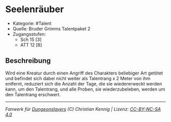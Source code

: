 <!---
Dies ist ein Fanwerk für DUNGEONSLAYERS (C) von Christian Kennig

Quellen:      [Bruder Grimms Talentpaket 2](https://www.f-space.de/ds4/downloads.html)
              [Talentbeschreibungen](https://www.f-space.de/ds4/tools-talentcards.html)
License:      [CC-BY-NC-SA 4.0](https://creativecommons.org/licenses/by-nc-sa/4.0/deed.de)
Richtlinien:  [Fanwerkrichtlinien](https://www.dungeonslayers.net/fanwerk-richtlinien/)
Autor:        Zauberlehrling
-->

  
# Seelenräuber  
- Kategorie: #Talent  
- Quelle: Bruder Grimms Talentpaket 2  
- Zugangsstufen:  
  - Sch 15 [3]  
  - ATT 12 [8]  

## Beschreibung  
Wird eine Kreatur durch einen Angriff des Charakters beliebiger Art getötet und befindet sich dabei nicht weiter als Talentrang x 2 Meter von ihm entfernt, reduziert sich die Anzahl der Tage, die sie wiedererweckt werden kann, um den Talentrang, und alle Proben, sie wiederzubeleben, werden um den Talentrang erschwert.


___  
*Fanwerk für [Dungeonslayers](https://www.dungeonslayers.net/) (C) Christian Kennig | Lizenz: [CC-BY-NC-SA 4.0](https://creativecommons.org/licenses/by-nc-sa/4.0/deed.de)*  